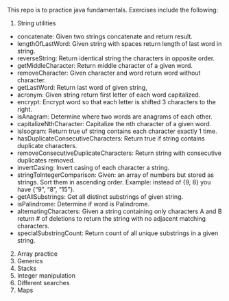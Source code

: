 This repo is to practice java fundamentals. Exercises include the following:
1. String utilities 
  * concatenate: Given two strings concatenate and return result.
  * lengthOfLastWord: Given string with spaces return length of last word in string.
  * reverseString: Return identical string the characters in opposite order.
  * getMiddleCharacter: Return middle character of a given word.
  * removeCharacter: Given character and word return word without character.
  * getLastWord: Return last word of given string,
  * acronym: Given string return first letter of each word capitalized.
  * encrypt: Encrypt word so that each letter is shifted 3 characters to the right.  
  * isAnagram: Determine where two words are anagrams of each other.
  * capitalizeNthCharacter: Capitalize the nth character of a given word.
  * isIsogram: Return true uf string contains each character exactly 1 time.
  * hasDuplicateConsecutiveCharacters: Return true if string contains duplicate characters.
  * removeConsecutiveDuplicateCharacters: Return string with consecutive duplicates removed.
  * invertCasing: Invert casing of each character a string.
  * stringToIntegerComparison: Given: an array of numbers but stored as strings. Sort them in ascending order. 
    Example: instead of {9, 8} you have {“9”, “8”, “15”}.
  * getAllSubstrings: Get all distinct substrings of given string.
  * isPalindrome: Determine if word is Palindrome.
  * alternatingCharacters: Given a string containing only characters A and B return # of deletions to return the string with no  adjacent matching characters.
  * specialSubstringCount: Return count of all unique substrings in a given string.
2. Array practice
3. Generics
4. Stacks
5. Integer manipulation
6. Different searches 
7. Maps


